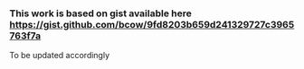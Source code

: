 ### This work is based on gist available here https://gist.github.com/bcow/9fd8203b659d241329727c3965763f7a

To be updated accordingly